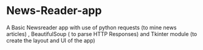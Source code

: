# News-Reader-app
A Basic Newsreader app with use of python requests (to mine news articles) , BeautifulSoup ( to parse HTTP Responses) and Tkinter  module (to create the layout and UI of the app)



